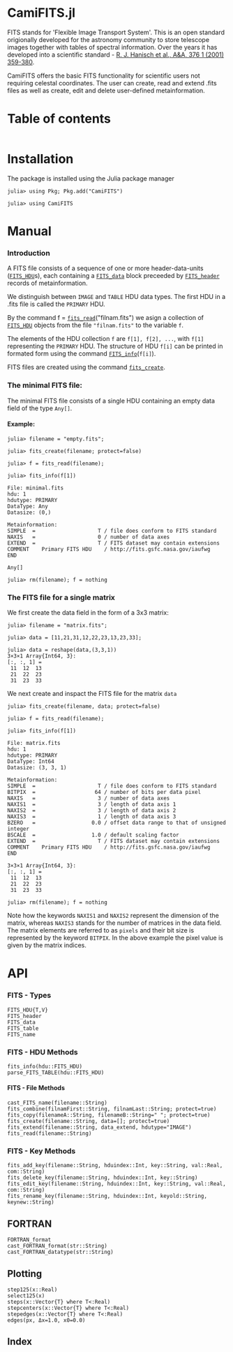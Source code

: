 # CamiFITS.jl

FITS stands for 'Flexible Image Transport System'. This is an open standard origionally developed for the astronomy community to store telescope images together with tables of spectral information. Over the years it has developed into a scientific standard - [R. J. Hanisch et al., A&A, 376 1 (2001) 359-380](https://doi.org/10.1051/0004-6361:20010923). 

CamiFITS offers the basic FITS functionality for scientific users not requiring celestal coordinates. The user can create, read and extend .fits files as well as create, edit and delete user-defined metainformation.

# Table of contents

```@contents
```
# Installation

The package is installed using the Julia package manager

```
julia> using Pkg; Pkg.add("CamiFITS")

julia> using CamiFITS
```

# Manual
### Introduction

A FITS file consists of a sequence of one or more header-data-units ([`FITS_HDU`](@ref)s), each containing a [`FITS_data`](@ref) block preceeded by [`FITS_header`](@ref) records of metainformation.

We distinguish between `IMAGE` and `TABLE` HDU data types. The first HDU in a .fits file is called the `PRIMARY` HDU.

By the command f = [`fits_read`](@ref)("filnam.fits") we asign a collection of [`FITS_HDU`](@ref) objects from the file `"filnam.fits"` to the variable `f`. 

The elements of the HDU collection `f` are `f[1], f[2], ...`, with `f[1]` representing the `PRIMARY` HDU. The structure of HDU `f[i]` can be printed in formated form using the command [`FITS_info`](@ref)(`f[i]`).

FITS files are created using the command [`fits_create`](@ref).

### The minimal FITS file:
The minimal FITS file consists of a single HDU containing an empty data field of the type `Any[]`.
#### Example:
```
julia> filename = "empty.fits";

julia> fits_create(filename; protect=false)

julia> f = fits_read(filename);

julia> fits_info(f[1])

File: minimal.fits
hdu: 1
hdutype: PRIMARY
DataType: Any
Datasize: (0,)

Metainformation:
SIMPLE  =                    T / file does conform to FITS standard
NAXIS   =                    0 / number of data axes
EXTEND  =                    T / FITS dataset may contain extensions
COMMENT    Primary FITS HDU    / http://fits.gsfc.nasa.gov/iaufwg
END

Any[]

julia> rm(filename); f = nothing
```

### The FITS file for a single matrix
We first create the data field in the form of a 3x3 matrix:
```
julia> filename = "matrix.fits";

julia> data = [11,21,31,12,22,23,13,23,33];

julia> data = reshape(data,(3,3,1))
3×3×1 Array{Int64, 3}:
[:, :, 1] =
 11  12  13
 21  22  23
 31  23  33
```
We next create and inspact the FITS file for the matrix `data`
```
julia> fits_create(filename, data; protect=false)

julia> f = fits_read(filename);

julia> fits_info(f[1])

File: matrix.fits
hdu: 1
hdutype: PRIMARY
DataType: Int64
Datasize: (3, 3, 1)

Metainformation:
SIMPLE  =                    T / file does conform to FITS standard
BITPIX  =                   64 / number of bits per data pixel
NAXIS   =                    3 / number of data axes
NAXIS1  =                    3 / length of data axis 1
NAXIS2  =                    3 / length of data axis 2
NAXIS3  =                    1 / length of data axis 3
BZERO   =                  0.0 / offset data range to that of unsigned integer
BSCALE  =                  1.0 / default scaling factor
EXTEND  =                    T / FITS dataset may contain extensions
COMMENT    Primary FITS HDU    / http://fits.gsfc.nasa.gov/iaufwg
END

3×3×1 Array{Int64, 3}:
[:, :, 1] =
 11  12  13
 21  22  23
 31  23  33

julia> rm(filename); f = nothing
 ```
 Note how the keywords `NAXIS1` and `NAXIS2` represent the dimension of the 
 matrix, whereas `NAXIS3` stands for the number of matrices in the data field. 
 The matrix elements are referred to as `pixels` and their bit size is 
 represented by the keyword `BITPIX`. In the above example the pixel value 
 is given by the matrix indices.
 

# API

### FITS - Types

```@docs
FITS_HDU{T,V}
FITS_header
FITS_data
FITS_table
FITS_name
```



### FITS - HDU Methods

```@docs
fits_info(hdu::FITS_HDU)
parse_FITS_TABLE(hdu::FITS_HDU)
```

#### FITS - File Methods

```@docs
cast_FITS_name(filename::String)
fits_combine(filnamFirst::String, filnamLast::String; protect=true)
fits_copy(filenameA::String, filenameB::String=" "; protect=true)
fits_create(filename::String, data=[]; protect=true)
fits_extend(filename::String, data_extend, hdutype="IMAGE")
fits_read(filename::String)
```

### FITS - Key Methods

```@docs
fits_add_key(filename::String, hduindex::Int, key::String, val::Real, com::String)
fits_delete_key(filename::String, hduindex::Int, key::String)
fits_edit_key(filename::String, hduindex::Int, key::String, val::Real, com::String)
fits_rename_key(filename::String, hduindex::Int, keyold::String, keynew::String)
```

## FORTRAN

```@docs
FORTRAN_format
cast_FORTRAN_format(str::String)
cast_FORTRAN_datatype(str::String)
```

## Plotting

```@docs
step125(x::Real)
select125(x)
steps(x::Vector{T} where T<:Real)
stepcenters(x::Vector{T} where T<:Real)
stepedges(x::Vector{T} where T<:Real)
edges(px, Δx=1.0, x0=0.0)
```

## Index

```@index
```